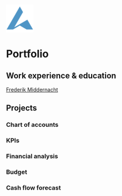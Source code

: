 ![Avantaga](/assets/img/logo.png)

# Portfolio

## Work experience & education

[Frederik Middernacht](https://www.linkedin.com/in/fmiddernacht/)

## Projects

### Chart of accounts

### KPIs

### Financial analysis

### Budget

### Cash flow forecast
